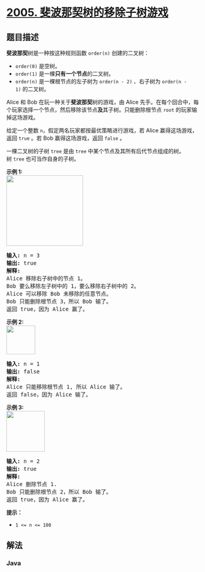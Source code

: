 # [2005. 斐波那契树的移除子树游戏](https://leetcode.cn/problems/subtree-removal-game-with-fibonacci-tree)

## 题目描述

<p><strong>斐波那契</strong>树是一种按这种规则函数&nbsp;<code>order(n)</code>&nbsp;创建的二叉树：</p>

<ul>
	<li><code>order(0)</code> 是空树。</li>
	<li><code>order(1)</code>&nbsp;是一棵<strong>只有一个节点</strong>的二叉树。</li>
	<li><code>order(n)</code>&nbsp;是一棵根节点的左子树为&nbsp;<code>order(n - 2)</code>&nbsp;、右子树为&nbsp;<code>order(n - 1)</code>&nbsp;的二叉树。</li>
</ul>

<p>Alice 和&nbsp;Bob 在玩一种关于<strong>斐波那契</strong>树的游戏，由 Alice 先手。在每个回合中，每个玩家选择一个节点，然后移除该节点<strong>及</strong>其子树。只能删除根节点&nbsp;<code>root</code>&nbsp;的玩家输掉这场游戏。</p>

<p>给定一个整数&nbsp;<code>n</code>，假定两名玩家都按最优策略进行游戏，若 Alice 赢得这场游戏，返回&nbsp;<code>true</code>&nbsp;。若 Bob 赢得这场游戏，返回&nbsp;<code>false</code>&nbsp;。</p>

<p>一棵二叉树的子树&nbsp;<code>tree</code> 是由&nbsp;<code>tree</code>&nbsp;中某个节点及其所有后代节点组成的树。树&nbsp;<code>tree</code>&nbsp;也可当作自身的子树。</p>

<p><strong>示例 1:</strong><br />
<img src="https://fastly.jsdelivr.net/gh/doocs/leetcode@main/solution/2000-2099/2005.Subtree%20Removal%20Game%20with%20Fibonacci%20Tree/images/image-20210914173520-3.png" style="width: 200px; height: 184px;" /></p>

<pre>
<strong>输入:</strong> n = 3
<strong>输出:</strong> true
<strong>解释:</strong>
Alice 移除右子树中的节点 1。
Bob 要么移除左子树中的 1，要么移除右子树中的 2。
Alice 可以移除 Bob 未移除的任意节点。
Bob 只能删除根节点 3，所以 Bob 输了。
返回 true，因为 Alice 赢了。
</pre>

<p><strong>示例 2:</strong><br />
<img src="https://fastly.jsdelivr.net/gh/doocs/leetcode@main/solution/2000-2099/2005.Subtree%20Removal%20Game%20with%20Fibonacci%20Tree/images/image-20210914173634-4.png" style="width: 75px; height: 75px;" /></p>

<pre>
<strong>输入:</strong> n = 1
<strong>输出:</strong> false
<strong>解释:</strong>
Alice 只能移除根节点 1, 所以 Alice 输了。
返回 false，因为 Alice 输了。
</pre>

<p><strong>示例 3:</strong><br />
<img src="https://fastly.jsdelivr.net/gh/doocs/leetcode@main/solution/2000-2099/2005.Subtree%20Removal%20Game%20with%20Fibonacci%20Tree/images/image-20210914173425-1.png" style="width: 100px; height: 106px;" /></p>

<pre>
<strong>输入:</strong> n = 2
<strong>输出:</strong> true
<strong>解释:</strong>
Alice 删除节点 1.
Bob 只能删除根节点 2，所以 Bob 输了。
返回 true，因为 Alice 赢了。
</pre>

<p><strong>提示：</strong></p>

<ul>
	<li><code>1 &lt;= n &lt;= 100</code></li>
</ul>

## 解法

### **Java**

```java

```
